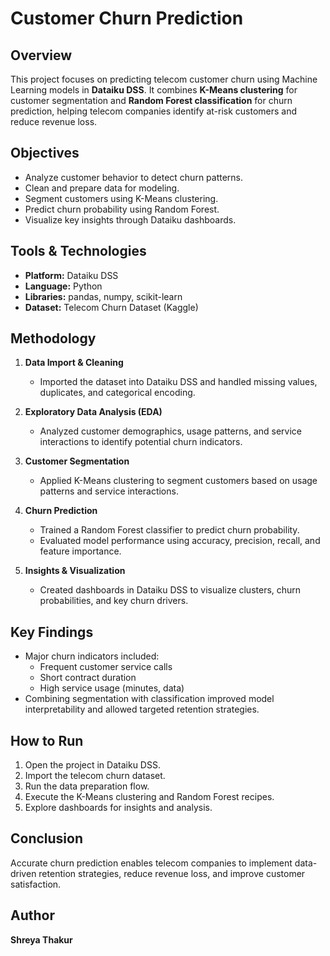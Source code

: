 # Customer Churn Prediction

## Overview
This project focuses on predicting telecom customer churn using Machine Learning models in **Dataiku DSS**. It combines **K-Means clustering** for customer segmentation and **Random Forest classification** for churn prediction, helping telecom companies identify at-risk customers and reduce revenue loss.

## Objectives
- Analyze customer behavior to detect churn patterns.
- Clean and prepare data for modeling.
- Segment customers using K-Means clustering.
- Predict churn probability using Random Forest.
- Visualize key insights through Dataiku dashboards.

## Tools & Technologies
- **Platform:** Dataiku DSS
- **Language:** Python
- **Libraries:** pandas, numpy, scikit-learn
- **Dataset:** Telecom Churn Dataset (Kaggle)

## Methodology
1. **Data Import & Cleaning**  
   - Imported the dataset into Dataiku DSS and handled missing values, duplicates, and categorical encoding.

2. **Exploratory Data Analysis (EDA)**  
   - Analyzed customer demographics, usage patterns, and service interactions to identify potential churn indicators.

3. **Customer Segmentation**  
   - Applied K-Means clustering to segment customers based on usage patterns and service interactions.

4. **Churn Prediction**  
   - Trained a Random Forest classifier to predict churn probability.
   - Evaluated model performance using accuracy, precision, recall, and feature importance.

5. **Insights & Visualization**  
   - Created dashboards in Dataiku DSS to visualize clusters, churn probabilities, and key churn drivers.

## Key Findings
- Major churn indicators included:  
  - Frequent customer service calls  
  - Short contract duration  
  - High service usage (minutes, data)  
- Combining segmentation with classification improved model interpretability and allowed targeted retention strategies.

## How to Run
1. Open the project in Dataiku DSS.
2. Import the telecom churn dataset.
3. Run the data preparation flow.
4. Execute the K-Means clustering and Random Forest recipes.
5. Explore dashboards for insights and analysis.

## Conclusion
Accurate churn prediction enables telecom companies to implement data-driven retention strategies, reduce revenue loss, and improve customer satisfaction.

## Author
**Shreya Thakur**


